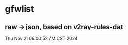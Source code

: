 # gfwlist
## raw -> json, based on [v2ray-rules-dat](https://github.com/Loyalsoldier/v2ray-rules-dat)
Thu Nov 21 06:00:52 AM CST 2024

